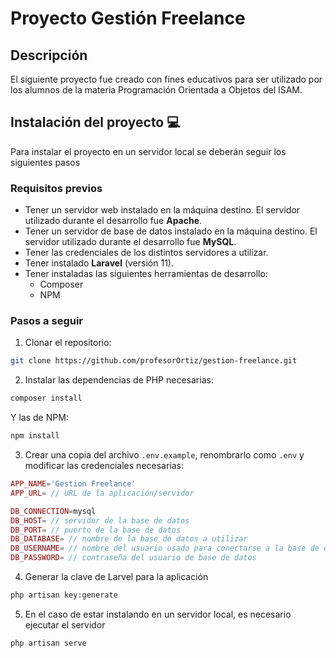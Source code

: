 # Proyecto Gestión Freelance

## Descripción
El siguiente proyecto fue creado con fines educativos para ser utilizado por los alumnos de la materia Programación Orientada a Objetos del ISAM.

## Instalación del proyecto 💻

Para instalar el proyecto en un servidor local se deberán seguir los siguientes pasos

### Requisitos previos

* Tener un servidor web instalado en la máquina destino. El servidor utilizado durante el desarrollo fue **Apache**.
* Tener un servidor de base de datos instalado en la máquina destino. El servidor utilizado durante el desarrollo fue **MySQL**.
* Tener las credenciales de los distintos servidores a utilizar.
* Tener instalado **Laravel** (versión 11).
* Tener instaladas las siguientes herramientas de desarrollo:
    * Composer
    * NPM

### Pasos a seguir

1. Clonar el repositorio:

```sh
git clone https://github.com/profesorOrtiz/gestion-freelance.git
```

2. Instalar las dependencias de PHP necesarias:

```sh
composer install
```

Y las de NPM:

```sh
npm install
```

3. Crear una copia del archivo `.env.example`, renombrarlo como `.env` y modificar las credenciales necesarias:

```php
APP_NAME='Gestion Freelance'
APP_URL= // URL de la aplicación/servidor

DB_CONNECTION=mysql
DB_HOST= // servidor de la base de datos
DB_PORT= // puerto de la base de datos
DB_DATABASE= // nombre de la base de datos a utilizar
DB_USERNAME= // nombre del usuario usado para conectarse a la base de datos
DB_PASSWORD= // contraseña del usuario de base de datos
```

4. Generar la clave de Larvel para la aplicación

```sh
php artisan key:generate
```

5. En el caso de estar instalando en un servidor local, es necesario ejecutar el servidor

```sh
php artisan serve
```
